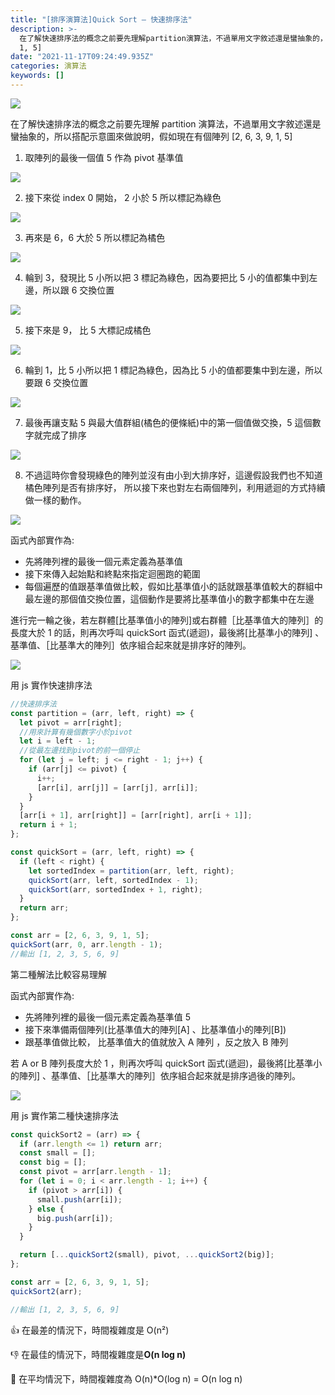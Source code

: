 ```yaml
---
title: "[排序演算法]Quick Sort — 快速排序法"
description: >-
  在了解快速排序法的概念之前要先理解partition演算法，不過單用文字敘述還是蠻抽象的，所以搭配示意圖來做說明，假如現在有個陣列[2, 6, 3, 9,
  1, 5]
date: "2021-11-17T09:24:49.935Z"
categories: 演算法
keywords: []
---
```


![](/img/1__NtPpL2tOkxZrMgr753b0FQ.jpeg)

在了解快速排序法的概念之前要先理解 partition 演算法，不過單用文字敘述還是蠻抽象的，所以搭配示意圖來做說明，假如現在有個陣列 [2, 6, 3, 9, 1, 5]

1. 取陣列的最後一個值 5 作為 pivot 基準值

![](/img/1__22nlMmq9L28GbHpyNDGV3g.png)

2. 接下來從 index 0 開始， 2 小於 5 所以標記為綠色

![](/img/1__oZA15PuDgHrHqerqKAG2GA.png)

3. 再來是 6，6 大於 5 所以標記為橘色

![](/img/1__xCXOR__LqThX2Aa__6uBc63Q.png)

4. 輪到 3，發現比 5 小所以把 3 標記為綠色，因為要把比 5 小的值都集中到左邊，所以跟 6 交換位置

![](/img/1__khmDqk3tN__UPn8u__4TDksQ.png)

5. 接下來是 9， 比 5 大標記成橘色

![](/img/1__lJILZJyxBvHRG4XYgrOO8Q.png)

6. 輪到 1，比 5 小所以把 1 標記為綠色，因為比 5 小的值都要集中到左邊，所以要跟 6 交換位置

![](/img/1__JOPMZMKBY42rQHPm2v3fsw.png)

7. 最後再讓支點 5 與最大值群組(橘色的便條紙)中的第一個值做交換，5 這個數字就完成了排序

![](/img/1__cIV2bEP__COrABnA3fe0NPg.png)

8. 不過這時你會發現綠色的陣列並沒有由小到大排序好，這邊假設我們也不知道橘色陣列是否有排序好， 所以接下來也對左右兩個陣列，利用遞迴的方式持續做一樣的動作。

![](/img/1__T8rEDRvLLSdk6VZBWPDDDA.png)

函式內部實作為:

- 先將陣列裡的最後一個元素定義為基準值
- 接下來傳入起始點和終點來指定迴圈跑的範圍
- 每個遍歷的值跟基準值做比較，假如比基準值小的話就跟基準值較大的群組中最左邊的那個值交換位置，這個動作是要將比基準值小的數字都集中在左邊

進行完一輪之後，若左群體\[比基準值小的陣列\]或右群體［比基準值大的陣列］的長度大於 1 的話，則再次呼叫 quickSort 函式(遞迴)，最後將\[比基準小的陣列\] 、基準值、［比基準大的陣列］依序組合起來就是排序好的陣列。

![](/img/1__vOIXAQAk5pDLDqz7__47zvQ.png)

用 js 實作快速排序法

```javascript
//快速排序法
const partition = (arr, left, right) => {
  let pivot = arr[right];
  //用來計算有幾個數字小於pivot
  let i = left - 1;
  //從最左邊找到pivot的前一個停止
  for (let j = left; j <= right - 1; j++) {
    if (arr[j] <= pivot) {
      i++;
      [arr[i], arr[j]] = [arr[j], arr[i]];
    }
  }
  [arr[i + 1], arr[right]] = [arr[right], arr[i + 1]];
  return i + 1;
};

const quickSort = (arr, left, right) => {
  if (left < right) {
    let sortedIndex = partition(arr, left, right);
    quickSort(arr, left, sortedIndex - 1);
    quickSort(arr, sortedIndex + 1, right);
  }
  return arr;
};

const arr = [2, 6, 3, 9, 1, 5];
quickSort(arr, 0, arr.length - 1);
//輸出 [1, 2, 3, 5, 6, 9]
```

第二種解法比較容易理解

函式內部實作為:

- 先將陣列裡的最後一個元素定義為基準值 5
- 接下來準備兩個陣列(比基準值大的陣列\[A\] 、比基準值小的陣列\[B\])
- 跟基準值做比較， 比基準值大的值就放入 A 陣列 ，反之放入 B 陣列

若 A or B 陣列長度大於 1 ，則再次呼叫 quickSort 函式(遞迴)，最後將\[比基準小的陣列\] 、基準值、［比基準大的陣列］依序組合起來就是排序過後的陣列。

![](/img/1__pyTGPcNZC6sAEAiP__pxBPw.png)

用 js 實作第二種快速排序法

```javascript
const quickSort2 = (arr) => {
  if (arr.length <= 1) return arr;
  const small = [];
  const big = [];
  const pivot = arr[arr.length - 1];
  for (let i = 0; i < arr.length - 1; i++) {
    if (pivot > arr[i]) {
      small.push(arr[i]);
    } else {
      big.push(arr[i]);
    }
  }

  return [...quickSort2(small), pivot, ...quickSort2(big)];
};

const arr = [2, 6, 3, 9, 1, 5];
quickSort2(arr);

//輸出 [1, 2, 3, 5, 6, 9]
```

👍 在最差的情況下，時間複雜度是 O(n²)

👎 在最佳的情況下，時間複雜度是**O(n log n)**

🤚 在平均情況下，時間複雜度為 O(n)\*O(log n) = O(n log n)
